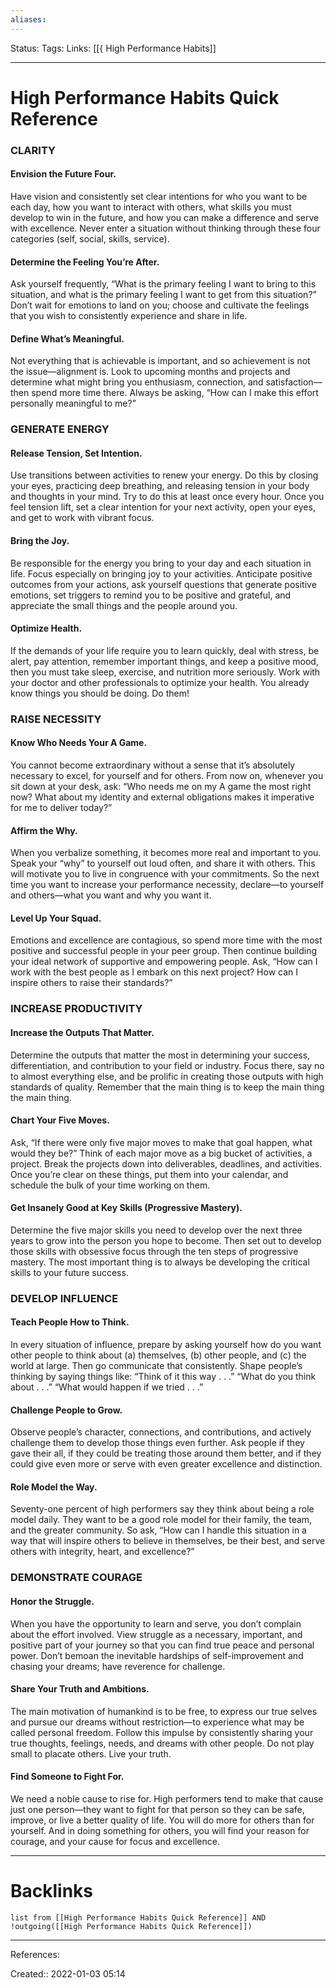 ```yaml
---
aliases:
---
```

Status:
Tags:
Links: [[{ High Performance Habits]]
___

# High Performance Habits Quick Reference

### CLARITY

#### Envision the Future Four.
Have vision and consistently set clear intentions for who you want to be each day, how you want to interact with others, what skills you must develop to win in the future, and how you can make a difference and serve with excellence. Never enter a situation without thinking through these four categories (self, social, skills, service).

#### Determine the Feeling You’re After.
Ask yourself frequently, “What is the primary feeling I want to bring to this situation, and what is the primary feeling I want to get from this situation?” Don’t wait for emotions to land on you; choose and cultivate the feelings that you wish to consistently experience and share in life.

#### Define What’s Meaningful.
Not everything that is achievable is important, and so achievement is not the issue—alignment is. Look to upcoming months and projects and determine what might bring you enthusiasm, connection, and satisfaction—then spend more time there. Always be asking, “How can I make this effort personally meaningful to me?”

### GENERATE ENERGY

#### Release Tension, Set Intention.
Use transitions between activities to renew your energy. Do this by closing your eyes, practicing deep breathing, and releasing tension in your body and thoughts in your mind. Try to do this at least once every hour. Once you feel tension lift, set a clear intention for your next activity, open your eyes, and get to work with vibrant focus.

#### Bring the Joy.
Be responsible for the energy you bring to your day and each situation in life. Focus especially on bringing joy to your activities. Anticipate positive outcomes from your actions, ask yourself questions that generate positive emotions, set triggers to remind you to be positive and grateful, and appreciate the small things and the people around you.

#### Optimize Health.
If the demands of your life require you to learn quickly, deal with stress, be alert, pay attention, remember important things, and keep a positive mood, then you must take sleep, exercise, and nutrition more seriously. Work with your doctor and other professionals to optimize your health. You already know things you should be doing. Do them!

### RAISE NECESSITY

#### Know Who Needs Your A Game.
You cannot become extraordinary without a sense that it’s absolutely necessary to excel, for yourself and for others. From now on, whenever you sit down at your desk, ask: “Who needs me on my A game the most right now? What about my identity and external obligations makes it imperative for me to deliver today?”

#### Affirm the Why.
When you verbalize something, it becomes more real and important to you. Speak your “why” to yourself out loud often, and share it with others. This will motivate you to live in congruence with your commitments. So the next time you want to increase your performance necessity, declare—to yourself and others—what you want and why you want it.

#### Level Up Your Squad.
Emotions and excellence are contagious, so spend more time with the most positive and successful people in your peer group. Then continue building your ideal network of supportive and empowering people. Ask, “How can I work with the best people as I embark on this next project? How can I inspire others to raise their standards?”

### INCREASE PRODUCTIVITY

#### Increase the Outputs That Matter.
Determine the outputs that matter the most in determining your success, differentiation, and contribution to your field or industry. Focus there, say no to almost everything else, and be prolific in creating those outputs with high standards of quality. Remember that the main thing is to keep the main thing the main thing.

#### Chart Your Five Moves.
Ask, “If there were only five major moves to make that goal happen, what would they be?” Think of each major move as a big bucket of activities, a project. Break the projects down into deliverables, deadlines, and activities. Once you’re clear on these things, put them into your calendar, and schedule the bulk of your time working on them.

#### Get Insanely Good at Key Skills (Progressive Mastery).
Determine the five major skills you need to develop over the next three years to grow into the person you hope to become. Then set out to develop those skills with obsessive focus through the ten steps of progressive mastery. The most important thing is to always be developing the critical skills to your future success.

### DEVELOP INFLUENCE

#### Teach People How to Think.
In every situation of influence, prepare by asking yourself how do you want other people to think about (a) themselves, (b) other people, and (c) the world at large. Then go communicate that consistently. Shape people’s thinking by saying things like: “Think of it this way . . .” “What do you think about . . .” “What would happen if we tried . . .”

#### Challenge People to Grow.
Observe people’s character, connections, and contributions, and actively challenge them to develop those things even further. Ask people if they gave their all, if they could be treating those around them better, and if they could give even more or serve with even greater excellence and distinction.

#### Role Model the Way.
Seventy-one percent of high performers say they think about being a role model daily. They want to be a good role model for their family, the team, and the greater community. So ask, “How can I handle this situation in a way that will inspire others to believe in themselves, be their best, and serve others with integrity, heart, and excellence?”

### DEMONSTRATE COURAGE

#### Honor the Struggle.
When you have the opportunity to learn and serve, you don’t complain about the effort involved. View struggle as a necessary, important, and positive part of your journey so that you can find true peace and personal power. Don’t bemoan the inevitable hardships of self-improvement and chasing your dreams; have reverence for challenge.

#### Share Your Truth and Ambitions.
The main motivation of humankind is to be free, to express our true selves and pursue our dreams without restriction—to experience what may be called personal freedom. Follow this impulse by consistently sharing your true thoughts, feelings, needs, and dreams with other people. Do not play small to placate others. Live your truth.

#### Find Someone to Fight For.
We need a noble cause to rise for. High performers tend to make that cause just one person—they want to fight for that person so they can be safe, improve, or live a better quality of life. You will do more for others than for yourself. And in doing something for others, you will find your reason for courage, and your cause for focus and excellence.
___

# Backlinks
```dataview
list from [[High Performance Habits Quick Reference]] AND !outgoing([[High Performance Habits Quick Reference]])
```
___
References:

Created:: 2022-01-03 05:14
